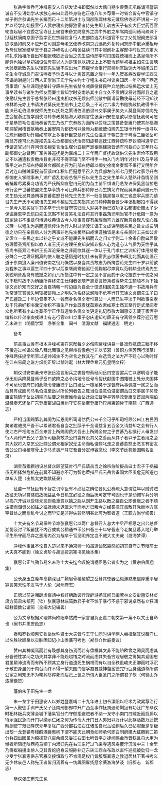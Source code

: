 <!-- { "loadSidebar": true } -->
　　张岳字维乔号净峰恵安人自结发读书即慨然以大儒自期少善黄氏巩每诵巩警语诚自不妄语始学从求放心来曰此吾终身符也正徳八年乡荐第一时省会皆有中官镇守举子例合叅谒先生长揖而已十二年第进士与同郡陈琛林希元僦居佛寺闭戸讲易一时并以经学名始授官行人武宗寝疾豹房独宦者侍先生即上疏古天子有疾大臣尝药百官轮直起居不宜委之宦寺且上储宫未备宜防意外之虞中外韪之车驾南巡同诸司疏谏下狱廷杖谪南京国子监学正世宗嗣位复行人吏部欲选为科道官不应丁父忧服阕吏部复欲取选如前又不应升右司副念母老乞便养改南京武选员外复转祠祭郎中俄承重祖母及母忧居家结草堂于县之净峰名山心精舍益读书其中服阕补主客郎中时世宗方定大禘礼求始祖所自出宰相张璁欲迁合当之先生语侍郎李时曰国姓徳祖而上髙皇帝所不能详也独以皇初祖设位毋实以人为是璁竟以初议上上不聴令题皇初祖主如先生言璁大骇亟欲致先生以馆职先生谢不应出为广西提学佥事行部柳州军缺饷大哗城闭五日先生令守城启门召诘哗者予饷去寻以计禽首恶置之理十一年入贺圣寿改提学江西又不谒璁谢是时江西人正崇尚王氏学先生约士守程朱书毋得谈良知居一年卒用广西选贡事谪广东盐课司提举转守廉州先生省禁令减繇役督民种弃地教以桔槔运水堂上无事坐读书与诸生为师友而廉士皆知学时安南杀其主自立久不贡朝议将讨而郡县之遣使勘状先生言于总督张经曰逺夷相攻杀无烦出师劳敝中国请留勘使毋前经不可知钦州林希元亦上书请决讨莫氏先生贻书止之后条上不可讨六事为书贻执政执政得书不能决已毛伯温来视师先生以抚处之策语伯温伯温曰交事属子矣交人莫登庸亦信向先生会擢浙江提学副使寻转参政莫福海入欵闗言往张廉州安在是欲以恩信抚我何可忘于是叅赞毛伯温驰奏留先生乃改广东叅政为画所以受降之策甚备登庸乃使其孙福海叩闗望阙稽首献地奏上罢安南为都统司以登庸为都统使诏赐先生银币升俸一级寻以征琼州叛黎功升赐如前塞上多事廷臣交章荐先生伯温言于朝曰吾于粤得二臣张岳可南翁万逹可北也遂擢先生右佥都御史抚治郧阳旋移巡抚江西特疏称罗钦顺得道学正传请遣官以时存问贵溪相夏言治生塜分宜相严嵩奉赐建第皆饧有司裁抑之其年升右副都御史总督两广军务兼巡抚是为嘉靖二十三年两广督抚故饶供亿先生素俭不取用又不以通遗权贵檄州县吏非召不得至辕门至不得手一物入门内明年讨封川及马平诸蛮平之进兵部右侍郎兼佥都御史召为刑部右侍郎以御史徐南金奏留不果行又明年合兵讨连山贼贼渠授首莅镇四年积年巨冦悉平召入为兵部左侍郎七月受代过家寻升右都御史入掌院事未几湖广苗乱初设总督严氏以先生当之先生单车入楚熟计苗情至则斩捕畧尽累奏竒功皆为严氏所抑宣慰冉元阴为苗主苖平惧诛乃嗾龙许保吴黑苗掠恩州行金严世蕃使罢先生华亭执不可止降兵部侍郎已而生擒龙许保而吴黑苗尚匿元所先生劾元发其通贿事世蕃愈怒日倾先生先生不一贬复擒黑苗以献三省底寜兵部力请召先生严氏不可或语先生何不稍屈先生笑指其发曰种种矣吾昔少年张相屡招不得我一见今入钱买官乎其冬卒于沅州督府丧归沅人迎哭不絶已叙功复右都御史赠太子少保谥襄恵李氏恺曰先生沉黙不茍言笑礼法自将其行事磊落光明当官不计危阻一意为国家读书不事章句博通坟典语古今人物事贯穿有条理而笔力雄浑新意叠现凡论心性义理一以程朱为宗而遵信传注为行人时过浙渡江谒王文成讲明徳亲民之旨文成曰明徳之功只在亲民后人分为两事非也先生矍然曰戒惧谨独皆是未与亲民时工夫如公言又须立一亲民之本以补之乎文成不能屈先生揖而去之归立学则二十余条自励曰居敬穷理葢圣贤所指以教人者王氏讳穷理任良知安知非指人心为道心认气质为天性乎其答尚书聂双江书辨王氏浑沦笼络之非而欲其逐一体认于孔门求仁之训知行体用持敬分殊合一之理证据真的使人聴之感悟是时初仕未有宦责志欲著书皋比北面其徒倡正道于东南迨入廉州值安南之役乃慨然以身当其责故志为所掩尝论先生四十岁以前欲为程朱之事以葢生平四十岁以后累膺阃寄驰驱征伐鞠躬尽瘁竟以范韩勲业终焉先生状貌峭耸髙竒有威撼之如山凡所措注中有一定之见不言而酌于众论振衣于千仞之冈动不趋时故不为柄臣所喜终先生仕相者张璁严嵩夏言皆秉权得势先生颉颃不为下独徐文贞阶知而交好之当嘉靖朝一时边臣为自全计馈遗相属先生独不通一书故用兵有功常薄其赏微失利辄被谴赖上之明以功名终故濒险不危卒行其志徐文贞谓先生子曰严氏擅政二十年边督臣不入一钱而身名俱全者惟尊公一人而已生平淡于利欲事亲孝友于兄弟好积书囊无余积不事生产作业既贵犹茹粝衣素如寒士然其至行足式里闾者众也所著有小山类藁圣学正传载道集名儒文类更定礼记恭敬大训惠安志藏于家侄宇编梓以传弟峯庚戌进士有志行官四川佥事子宓庆逺知府廉正有守寯领乡荐孙迎万厯乙未进士（明儒学案　净峯全集　闽书　清源文献　福建通志　明史）

　　备考

　　前辈事业类有根本净峰初第在京邸每夕必偕陈紫峰讲易一卦凛烈抗疏三黜不移不佞迩过栁谒公像八拜北面事之见柳州有傲色岂非以节邪（曽职方伟芳西行漫草）浄峰两任提学所至以道帅诸生不为空言之教其在广右选贡之法方严不贬心以殉时好在江右易简之说方炽能正辞以禁时诞（林大理丞希元见皇明文粹）

　　朝议讨安南亷州守张岳独言用兵之害督府蔡经问岳曰空言罢兵亡以塞明诏子能保无用兵降莫登庸乎岳曰欲降之必令纳地令贬号令匐伏献国中图籍聴上处分夫国体不可亵也督府曰如此能令登庸聴乎岳曰祗岳一檄足矣于是督府兵事调度一属之岳而岳具有成画司马毛伯温至岳以所论列者告之辄当伯温意伯温密谓岳曰交事属子矣登庸密输情于岳岳初絶而后要之登庸惟命会岳迁浙江督学寻转叅政登庸复首鼠两端伯温经奏乞还岳广东登庸密觇曰亷州守安在岳至登庸乃尺帛束颈候于南闗（广西通志）

　　严相当国赐第名其阁为延恩阁所司请估费公曰千金可乎所司相顾公曰江右民困矣诸君诚畏严吾不以累诸君吾自当之批牍予千金请益复五百金又请益却之会有行人使江右严相附五百金来言上所赐阁费大吾出上所赐金佐之子世蕃乃私嘱行人毋发封行人两传严氏父子意所司疑莫敢决公曰岂有没其父之善而从其子者以予主者用之会其大奴将入京乞公批闗公谓元相家奴无主命而私请闗叱走之世蕃愈怒出恶言有密友告公公曰棱棱寒骨止少马革裹尸耳它吾自分定毋容念也（李文节廷机辑国朝名臣录）

　　湖贵苗猖獗初设总督众顾望莫肯行严氏请岳当之徐宗伯阶报岳曰士君子于祸福虽无所择然危机在前冥不知避亦不可为智也葢指严氏云岳言备国大臣虽危无所避也单车入楚（出焦太史竑献征录）

　　征苗一节抚臣有不智之讥宰臣有不必征之辨忆昔见公奏疏大意谓往年以贼讨贼故征无功以赏赂贼故抚益乱今日机宜必征之而后抚可定守可固也于是动调军兵分哨以捣穴开诚以受降元恶则悬重赏以擒之胁从则开生路以散之葢自公即世继之者不烦注措而湖贵乂如往之征抚师未退盟未干而地方已叛今之经畧擒其酋散其党而地方底寜昔处之而愈乱今讨之而毕安是非得失较然明甚此可为智者道（王职方尚学纫畧）

　　士大夫有名节易保终节难张襄惠公以两广总督召入总大中丞严相忌之出公总督湖蜀及讨平叛苖犹不内召或劝公稍通书币公曰吾三十年守吾志今老矣旦暮入地乃举平生所守而尽弃之恶用内召为哉卒于官见明养定岂不诚大丈夫哉（游海梦谭）

　　净峰他事且不论自入楚以来不通京师一帕虽遭讪怒毅然如初其自守之节眼前士大夫真不能到（徐文贞阶与胡巡按宗宪书见徐本集）

　　襄惠公正气劲节易名未称士大夫迄今叹惋谓柄臣忌公者实为之（黄宗伯凤翔集）

　　公长身玉立隆凖髙颧深目广颡眉骨棱棱望之岳耸其徳器弘毅渊黙忠信厚重平居寡言笑天性孝友笃于人伦（泉州府志）

　　正徳以前逆阉肆虐嘉靖中权奸柄政诐行淫辞游扬其间吾闽若林文安彭惠安林贞肃方简肃朱都宪（钦）张襄恵林端简数君子者不怵于暴行不惑于邪说卓然有立狂澜砥柱葢数公谓邪（全闽大记辑畧）

　　公为文章根据义理体尚欧阳卓然成一家言自负正嘉二朝文第一苐不以文士自命也（闽书并恵安邑志）

　　泰和罗钦顺惠安张岳世称贤士大夫皆与王守仁同时讲学两人尝指撃其说葢守仁以名胜钦顺岳以实胜困知记小山类藳可考也（郑恭介世威奏议）

　　赞曰其神凝焉而若有跂想其身饬焉而若有盘桓其文非不能跻欧曾之阃奥而虑其分吾徳性学问之功夫其学非不能趋超悟之时流而虑其失吾穷理居敬之篱樊其爱国忠君虽颠沛流离而有所不顾其立身行道遗死生祸福而有以自全秩虽峻夫正卿而时浮沉于散吏身虽列于内台而终不得一望夫国门信孚裔酋威神苗蛮徳完行巨身诎道尊所谓公家之利知无不为鞠躬尽瘁死而后己上世之所谓大臣圣门之所谓君子欤（何镜山乔逺撰像赞）

　　藩伯朱于田先生一龙

　　朱一龙字于田惠安人以郑姓登嘉靖二十九年进士初令溧阳以经术为政累荐治行第一入觐徒手谒严氏父子迁南刑部郎中升广西佥事作抚夷通论剿冦有功迁广东叅议时柘林叛兵突薄会城下藩臬官分门守御拒避贼者不纳一龙守小南门曰贼近而启扄以待示强民急而开门以纳示仁闭之何为传令大开门日入男妇以万计以此存活数万迁按察副使丁艰归隆庆元年复除广西分部右江右江诸蛮自张岳征剿后久已帖服至是复叛出刼一龙登镇粤楼酹酒襄惠祠下谓不能灭此朝食如师承何即白制府建大征鵰剿二策分兵四出因巢为粮擒斩八百余级又委征右田七哨皆平之捷闻赐金币晋秩且将大用为憾者所阻迁陜西苑马卿丁内艰归先在右江东行过飞来寺遇风舟覆浮沉浪中三十余里乃得蜒船援出傍人见其青蛇遶身云服除补辽东转江西左布政以直忤巡抚被劾归一龙少受学张襄恵岳东官寡交接慎取与不肯濡足权门皆服膺襄恵之教退居林下著书考义无少休废邑人称先正者皆归焉着有一统舆图畧扬厯余藳游海梦谈（旧郡志　新郡志）

　　叅议张庄甫先生冕

